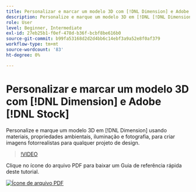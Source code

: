 ```yaml
---
title: Personalizar e marcar um modelo 3D com [!DNL Dimension] e Adobe [!DNL Stock]
description: Personalize e marque um modelo 3D em [!DNL [!DNL Dimension]] usando materiais, propriedades ambientais, iluminação e fotografia, para criar imagens fotorrealistas para qualquer projeto de design
role: User
level: Beginner, Intermediate
exl-id: 27eb25b1-f0ef-478d-b36f-bcbf8be616b0
source-git-commit: b99fa53168d2d2d4bb6c14ebf3a9a52e8f0af379
workflow-type: tm+mt
source-wordcount: '83'
ht-degree: 0%

---
```


# Personalizar e marcar um modelo 3D com [!DNL Dimension] e Adobe [!DNL Stock]

Personalize e marque um modelo 3D em [!DNL Dimension] usando materiais, propriedades ambientais, iluminação e fotografia, para criar imagens fotorrealistas para qualquer projeto de design.

>[!VIDEO](https://video.tv.adobe.com/v/331005?hidetitle=true)

Clique no ícone do arquivo PDF para baixar um Guia de referência rápida deste tutorial.

[![Ícone de arquivo PDF](../assets/acrobat_PDF_96.png)](../quick-reference/SkiptheShootGettheShot.pdf)
